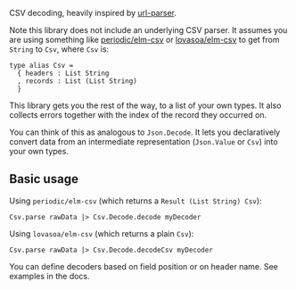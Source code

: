 CSV decoding, heavily inspired by [url-parser][].

Note this library does not include an underlying CSV parser. It assumes you 
are using something like [periodic/elm-csv][periodic] or 
[lovasoa/elm-csv][lovasoa] to get from `String` to `Csv`, where 
`Csv` is:

    type alias Csv =
      { headers : List String
      , records : List (List String)
      }

This library gets you the rest of the way, to a list of your own types. It also
collects errors together with the index of the record they occurred on.

You can think of this as analogous to `Json.Decode`. It lets you declaratively
convert data from an intermediate representation (`Json.Value` or `Csv`) into
your own types.


## Basic usage

Using `periodic/elm-csv` (which returns a `Result (List String) Csv`):

    Csv.parse rawData |> Csv.Decode.decode myDecoder

Using `lovasoa/elm-csv` (which returns a plain `Csv`):

    Csv.parse rawData |> Csv.Decode.decodeCsv myDecoder

You can define decoders based on field position or on header name. See 
examples in the docs.

[url-parser]: https://github.com/evancz/url-parser

[periodic]: https://github.com/periodic/elm-csv

[lovasoa]: https://github.com/lovasoa/elm-csv